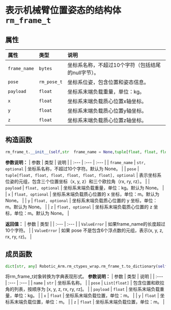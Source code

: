 # 表示机械臂位置姿态的结构体`rm_frame_t`

## 属性

|  属性  |  类型  |  说明  |
| :--- | :--- | :--- |
|  `frame_name`  |  `bytes`  |  坐标系名称，不超过10个字符（包括结尾的null字节）。 |
|  `pose`  |  `rm_pose_t`  |  坐标系位姿，包含位置和姿态信息。  |
|  `payload`  |  `float`  |  坐标系末端负载重量，单位：kg。  |
|  `x`  |  `float`  |  坐标系末端负载质心位置x轴坐标。  |
|  `y`  |  `float`  |  坐标系末端负载质心位置y轴坐标。  |
|  `z`  |  `float`  |  坐标系末端负载质心位置z轴坐标。  |

## 构造函数

```Python
rm_frame_t.__init__(self,str  frame_name = None,tuple[float, float, float, float, float, float]  pose = None,float  payload = None,float  x = None,float  y = None,float  z = None)
```

**参数说明：**
|  参数  |  类型  |  说明  |
| :--- | :--- | :--- |
|  `frame_name`  |  `str, optional`  |  坐标系名称，不超过10个字符。默认为 None。 |
|  `pose`  |  `tuple[float, float, float, float, float, float], optional`  |  表示坐标系位姿的元组，包含三个位置坐标（x, y, z）和三个欧拉角（rx, ry, rz）。  |
|  `payload`  |  `float, optional`  |  坐标系末端负载重量，单位：kg。默认为 None。  |
|  `x`  |  `float, optional`  |  坐标系末端负载质心位置的 x 坐标，单位：m。默认为 None。  |
|  `y`  |  `float, optional`  |  坐标系末端负载质心位置的 y 坐标，单位：m。默认为 None。  |
|  `z`  |  `float, optional`  |  坐标系末端负载质心位置的 z 坐标，单位：m。默认为 None。  |

**返回值：**
|  参数  |  类型  |
| :--- | :--- |
|  `ValueError`  |  如果frame_name的长度超过10个字符。 |
|  `ValueError`  |  如果 pose 不是包含6个浮点数的元组，表示(x, y, z, rx, ry, rz)。  |

## 成员函数

```Python
dict[str, any] Robotic_Arm.rm_ctypes_wrap.rm_frame_t.to_dictionary(self)
```

将rm_frame_t对象转换为字典表现形式。
**参数说明：**
|  参数  |  类型  |  说明  |
| :--- | :--- | :--- |
|  `name`  |  `str`  |  坐标系名称。 |
|  `pose`  |  `List[float]`  |  包含位置和欧拉角的列表，按顺序为 [x, y, z, rx, ry, rz]。  |
|  `payload`  |  `float`  | 坐标系末端负载重量，单位：kg。  |
|  `x`  |  `float`  |  坐标系末端负载位置，单位：m。  |
|  `y`  |  `float`  |  坐标系末端负载位置，单位：m。  |
|  `z`  |  `float`  |  坐标系末端负载位置，单位：m。  |
